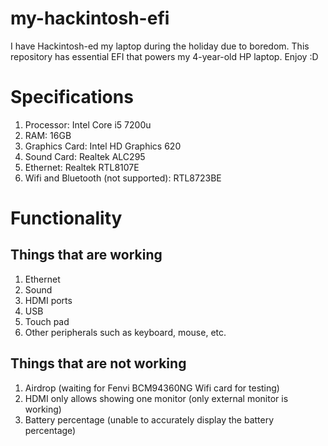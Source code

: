 # my-hackintosh-efi
I have Hackintosh-ed my laptop during the holiday due to boredom. This repository has essential EFI that powers my 4-year-old HP laptop. Enjoy :D
# Specifications
1. Processor: Intel Core i5 7200u
3. RAM: 16GB
4. Graphics Card: Intel HD Graphics 620
5. Sound Card: Realtek ALC295
6. Ethernet: Realtek RTL8107E
7. Wifi and Bluetooth (not supported): RTL8723BE
# Functionality
## Things that are working
1. Ethernet
2. Sound
3. HDMI ports
4. USB
5. Touch pad
6. Other peripherals such as keyboard, mouse, etc.
## Things that are not working
1. Airdrop (waiting for Fenvi BCM94360NG Wifi card for testing)
2. HDMI only allows showing one monitor (only external monitor is working)
3. Battery percentage (unable to accurately display the battery percentage)
